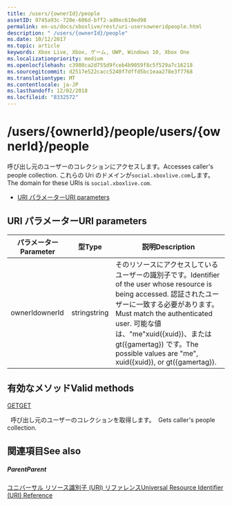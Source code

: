 ```yaml
---
title: /users/{ownerId}/people
assetID: 9745a93c-720e-606d-bff2-ad0ec610ed98
permalink: en-us/docs/xboxlive/rest/uri-usersowneridpeople.html
description: " /users/{ownerId}/people"
ms.date: 10/12/2017
ms.topic: article
keywords: Xbox Live, Xbox, ゲーム, UWP, Windows 10, Xbox One
ms.localizationpriority: medium
ms.openlocfilehash: c3980ca2d755d9fceb4b9059f8c5f529a7c16218
ms.sourcegitcommit: d2517e522cacc5240f7dffd5bc1eaa278e3f7768
ms.translationtype: MT
ms.contentlocale: ja-JP
ms.lasthandoff: 12/02/2018
ms.locfileid: "8332572"
---
```

# <a name="usersowneridpeople"></a><span data-ttu-id="d7d5c-104">/users/{ownerId}/people</span><span class="sxs-lookup"><span data-stu-id="d7d5c-104">/users/{ownerId}/people</span></span>
<span data-ttu-id="d7d5c-105">呼び出し元のユーザーのコレクションにアクセスします。</span><span class="sxs-lookup"><span data-stu-id="d7d5c-105">Accesses caller's people collection.</span></span> <span data-ttu-id="d7d5c-106">これらの Uri のドメインが`social.xboxlive.com`します。</span><span class="sxs-lookup"><span data-stu-id="d7d5c-106">The domain for these URIs is `social.xboxlive.com`.</span></span>
 
  * [<span data-ttu-id="d7d5c-107">URI パラメーター</span><span class="sxs-lookup"><span data-stu-id="d7d5c-107">URI parameters</span></span>](#ID4EV)
 
<a id="ID4EV"></a>

 
## <a name="uri-parameters"></a><span data-ttu-id="d7d5c-108">URI パラメーター</span><span class="sxs-lookup"><span data-stu-id="d7d5c-108">URI parameters</span></span>
 
| <span data-ttu-id="d7d5c-109">パラメーター</span><span class="sxs-lookup"><span data-stu-id="d7d5c-109">Parameter</span></span>| <span data-ttu-id="d7d5c-110">型</span><span class="sxs-lookup"><span data-stu-id="d7d5c-110">Type</span></span>| <span data-ttu-id="d7d5c-111">説明</span><span class="sxs-lookup"><span data-stu-id="d7d5c-111">Description</span></span>| 
| --- | --- | --- | 
| <span data-ttu-id="d7d5c-112">ownerId</span><span class="sxs-lookup"><span data-stu-id="d7d5c-112">ownerId</span></span>| <span data-ttu-id="d7d5c-113">string</span><span class="sxs-lookup"><span data-stu-id="d7d5c-113">string</span></span>| <span data-ttu-id="d7d5c-114">そのリソースにアクセスしているユーザーの識別子です。</span><span class="sxs-lookup"><span data-stu-id="d7d5c-114">Identifier of the user whose resource is being accessed.</span></span> <span data-ttu-id="d7d5c-115">認証されたユーザーに一致する必要があります。</span><span class="sxs-lookup"><span data-stu-id="d7d5c-115">Must match the authenticated user.</span></span> <span data-ttu-id="d7d5c-116">可能な値は、"me"xuid({xuid})、または gt({gamertag}) です。</span><span class="sxs-lookup"><span data-stu-id="d7d5c-116">The possible values are "me", xuid({xuid}), or gt({gamertag}).</span></span>| 
  
<a id="ID4EOB"></a>

 
## <a name="valid-methods"></a><span data-ttu-id="d7d5c-117">有効なメソッド</span><span class="sxs-lookup"><span data-stu-id="d7d5c-117">Valid methods</span></span>

[<span data-ttu-id="d7d5c-118">GET</span><span class="sxs-lookup"><span data-stu-id="d7d5c-118">GET</span></span>](uri-usersowneridpeopleget.md)

<span data-ttu-id="d7d5c-119">&nbsp;&nbsp;呼び出し元のユーザーのコレクションを取得します。</span><span class="sxs-lookup"><span data-stu-id="d7d5c-119">&nbsp;&nbsp;Gets caller's people collection.</span></span>
 
<a id="ID4EYB"></a>

 
## <a name="see-also"></a><span data-ttu-id="d7d5c-120">関連項目</span><span class="sxs-lookup"><span data-stu-id="d7d5c-120">See also</span></span>
 
<a id="ID4E1B"></a>

 
##### <a name="parent"></a><span data-ttu-id="d7d5c-121">Parent</span><span class="sxs-lookup"><span data-stu-id="d7d5c-121">Parent</span></span> 

[<span data-ttu-id="d7d5c-122">ユニバーサル リソース識別子 (URI) リファレンス</span><span class="sxs-lookup"><span data-stu-id="d7d5c-122">Universal Resource Identifier (URI) Reference</span></span>](../atoc-xboxlivews-reference-uris.md)

   